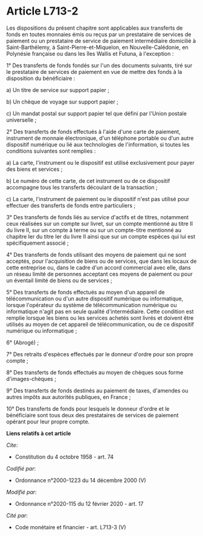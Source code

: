 # Article L713-2

Les dispositions du présent chapitre sont applicables aux transferts de fonds en toutes monnaies émis ou reçus par un
prestataire de services de paiement ou un prestataire de service de paiement intermédiaire domicilié à Saint-Barthélemy, à
Saint-Pierre-et-Miquelon, en Nouvelle-Calédonie, en Polynésie française ou dans les îles Wallis et Futuna, à l'exception :

1° Des transferts de fonds fondés sur l'un des documents suivants, tiré sur le prestataire de services de paiement en vue de
mettre des fonds à la disposition du bénéficiaire :

a) Un titre de service sur support papier ;

b) Un chèque de voyage sur support papier ;

c) Un mandat postal sur support papier tel que défini par l'Union postale universelle ;

2° Des transferts de fonds effectués à l'aide d'une carte de paiement, instrument de monnaie électronique, d'un téléphone
portable ou d'un autre dispositif numérique ou lié aux technologies de l'information, si toutes les conditions suivantes sont
remplies :

a) La carte, l'instrument ou le dispositif est utilisé exclusivement pour payer des biens et services ;

b) Le numéro de cette carte, de cet instrument ou de ce dispositif accompagne tous les transferts découlant de la
transaction ;

c) La carte, l'instrument de paiement ou le dispositif n'est pas utilisé pour effectuer des transferts de fonds entre
particuliers ;

3° Des transferts de fonds liés au service d'actifs et de titres, notamment ceux réalisées sur un compte sur livret, sur un
compte mentionné au titre II du livre II, sur un compte à terme ou sur un compte-titre mentionné au chapitre Ier du titre Ier
du livre II ainsi que sur un compte espèces qui lui est spécifiquement associé ;

4° Des transferts de fonds utilisant des moyens de paiement qui ne sont acceptés, pour l'acquisition de biens ou de services,
que dans les locaux de cette entreprise ou, dans le cadre d'un accord commercial avec elle, dans un réseau limité de
personnes acceptant ces moyens de paiement ou pour un éventail limité de biens ou de services ;

5° Des transferts de fonds effectués au moyen d'un appareil de télécommunication ou d'un autre dispositif numérique ou
informatique, lorsque l'opérateur du système de télécommunication numérique ou informatique n'agit pas en seule qualité
d'intermédiaire. Cette condition est remplie lorsque les biens ou les services achetés sont livrés et doivent être utilisés
au moyen de cet appareil de télécommunication, ou de ce dispositif numérique ou informatique ;

6° (Abrogé) ;

7° Des retraits d'espèces effectués par le donneur d'ordre pour son propre compte ;

8° Des transferts de fonds effectués au moyen de chèques sous forme d'images-chèques ;

9° Des transferts de fonds destinés au paiement de taxes, d'amendes ou autres impôts aux autorités publiques, en France ;

10° Des transferts de fonds pour lesquels le donneur d'ordre et le bénéficiaire sont tous deux des prestataires de services
de paiement opérant pour leur propre compte.

**Liens relatifs à cet article**

_Cite_:

  - Constitution du 4 octobre 1958 - art. 74

_Codifié par_:

  - Ordonnance n°2000-1223 du 14 décembre 2000 (V)

_Modifié par_:

  - Ordonnance n°2020-115 du 12 février 2020 - art. 17

_Cité par_:

  - Code monétaire et financier - art. L713-3 (V)
